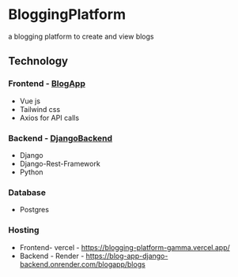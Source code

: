 # BloggingPlatform
a blogging platform to create and view blogs

## Technology

### Frontend - [BlogApp](https://github.com/BasilNjoga/BloggingPlatform/tree/main/BlogApp)
- Vue js
- Tailwind css
- Axios for API calls

### Backend - [DjangoBackend](https://github.com/BasilNjoga/BloggingPlatform/tree/main/DjangoBackend)
- Django
- Django-Rest-Framework
- Python

### Database
- Postgres

### Hosting
- Frontend- vercel - https://blogging-platform-gamma.vercel.app/
- Backend - Render - https://blog-app-django-backend.onrender.com/blogapp/blogs
